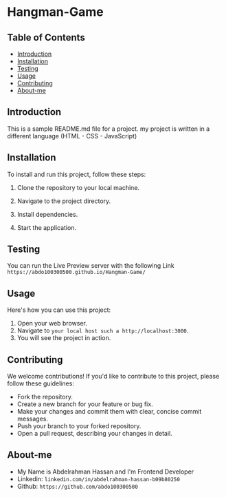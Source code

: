 # Hangman-Game

## Table of Contents

- [Introduction](#introduction)
- [Installation](#installation)
- [Testing](#testing)
- [Usage](#usage)
- [Contributing](#contributing)
- [About-me](#aboutme)

## Introduction
This is a sample README.md file for a project. my project is written in a different language (HTML - CSS - JavaScript)

## Installation
To install and run this project, follow these steps:

1. Clone the repository to your local machine.

2. Navigate to the project directory.

3. Install dependencies.

4. Start the application.

## Testing
You can run the Live Preview server with the following Link `https://abdo100300500.github.io/Hangman-Game/`

## Usage
Here's how you can use this project:

1. Open your web browser.
2. Navigate to `your local host such a http://localhost:3000`.
3. You will see the project in action.

## Contributing
We welcome contributions! If you'd like to contribute to this project, please follow these guidelines:

- Fork the repository.
- Create a new branch for your feature or bug fix.
- Make your changes and commit them with clear, concise commit messages.
- Push your branch to your forked repository.
- Open a pull request, describing your changes in detail.

## About-me
- My Name is Abdelrahman Hassan and I'm Frontend Developer
- Linkedin: `linkedin.com/in/abdelrahman-hassan-b09b80250`
- Github: `https://github.com/abdo100300500`
